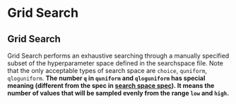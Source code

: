 # Grid Search

## Grid Search

Grid Search performs an exhaustive searching through a manually specified subset of the hyperparameter space defined in the searchspace file. Note that the only acceptable types of search space are `choice`, `quniform`, `qloguniform`. **The number `q` in `quniform` and `qloguniform` has special meaning (different from the spec in [search space spec](SearchSpaceSpec.md)). It means the number of values that will be sampled evenly from the range `low` and `high`.**